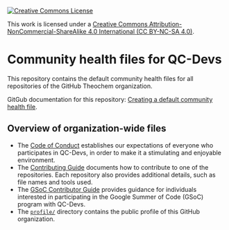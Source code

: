 [![Creative Commons License](https://i.creativecommons.org/l/by-nc-sa/4.0/88x31.png)](http://creativecommons.org/licenses/by-nc-sa/4.0/)

This work is licensed under a [Creative Commons Attribution-NonCommercial-ShareAlike 4.0 International (CC BY-NC-SA 4.0)](http://creativecommons.org/licenses/by-nc-sa/4.0/).

# Community health files for QC-Devs

This repository contains the default community health files
for all repositories of the GitHub Theochem organization.

GitGub documentation for this repository:
[Creating a default community health file](https://docs.github.com/en/communities/setting-up-your-project-for-healthy-contributions/creating-a-default-community-health-file).


## Overview of organization-wide files

- The [Code of Conduct](CODE_OF_CONDUCT.md)
  establishes our expectations of everyone who participates in QC-Devs,
  in order to make it a stimulating and enjoyable environment.
- The [Contributing Guide](CONTRIBUTING.md)
  documents how to contribute to one of the repositories.
  Each repository also provides additional details, such as file names and tools used.
- The [GSoC Contributor Guide](GSoC.md)
  provides guidance for individuals interested in participating
  in the Google Summer of Code (GSoC) program with QC-Devs.
- The [`profile/`](profile/) directory
  contains the public profile of this GitHub organization.
